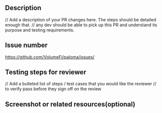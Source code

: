 ## Description
// Add a description of your PR changes here. The steps should be detailed enough that.
// any dev should be able to pick up this PR and understand its purpose and testing requirements.

## Issue number
https://github.com/VolumeFi/paloma/issues/<ticket>

## Testing steps for reviewer
// Add a bulleted list of steps / test cases that you would like the reviewer
// to verify pass before they sign off on the review

## Screenshot or related resources(optional)
